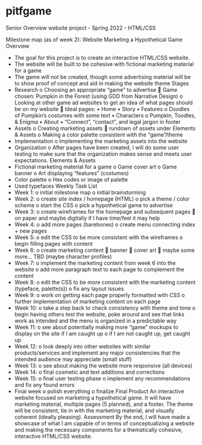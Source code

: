 # pitfgame
Senior Overview website project - Spring 2022 - HTML/CSS

Milestone map (as of week 2):
Website Marketing a Hypothetical Game
Overview
-	The goal for this project is to create an interactive HTML/CSS website.
-	The website will be built to be cohesive with fictional marketing material for a game
-	The game will not be created, though some advertising material will be to show proof of concept and aid in making the website theme
Stages
-	Research
o	Choosing an appropriate “game” to advertise
	Game chosen: Pumpkin in the Forest (using GDD from Narrative Design)
o	Looking at other game ad websites to get an idea of what pages should be on my website
	Ideal pages:
•	Home
•	Story
•	Features
o	Doodles of Pumpkin’s costumes with some text
•	Characters
o	Pumpkin, Toodles, & Enigma
•	About
•	“Connect”, “contact”, and legal jargon in footer
-	Assets
o	Creating marketing assets
	rundown of assets under Elements & Assets
o	Making a color palette consistent with the “game”/theme
-	Implementation
o	Implementing the marketing assets into the website
-	Organization
o	After pages have been created, I will do some user testing to make sure that the organization makes sense and meets user expectations.
Elements & Assets
-	Fictional marketing material for a game
o	Game cover art
o	Game banner
o	Art displaying “features” (costumes)
-	Color palette
o	Hex codes or image of palette
-	Used typefaces
Weekly Task List
-	Week 1:
o	initial milestone map
o	initial brainstorming
-	Week 2:
o	create site index / homepage (HTML)
o	pick a theme / color scheme
o	start the CSS
o	pick a hypothetical game to advertise
-	Week 3:
o	create wireframes for the homepage and subsequent pages
	on paper and maybe digitally if I have time/feel it may help
-	Week 4:
o	add more pages (barebones)
o	create menu connecting index + new pages
-	Week 5:
o	edit the CSS to be more consistent with the wireframes
o	begin filling pages with content
-	Week 6:
o	create marketing content
	banner
	cover art
	maybe some more… TBD (maybe character profiles)
-	Week 7:
o	implement the marketing content from week 6 into the website
o	add more paragraph text to each page to complement the content
-	Week 8:
o	edit the CSS to be more consistent with the marketing content (typeface, palette(s))
o	fix any layout issues
-	Week 9:
o	work on getting each page properly formatted with CSS
o	further implementation of marketing content on each page
-	Week 10:
o	take a step back to check consistency with theme and tone
o	begin having others test the website, poke around and see that links work as intended and the menu is organized in a predictable way
-	Week 11:
o	see about potentially making more “game” mockups to display on the site if I am caught up
o	if I am not caught up, get caught up
-	Week 12:
o	look deeply into other websites with similar products/services and implement any major consistencies that the intended audience may appreciate (small stuff)
-	Week 13:
o	see about making the website more responsive (all devices)
-	Week 14:
o	final cosmetic and text additions and corrections
-	Week 15:
o	final user testing phase
o	implement any recommendations and fix any found errors
-	Final week
o	polish everything
o	finalize
Final Product
An interactive website focused on marketing a hypothetical game. It will have marketing material, multiple pages (5 planned), and a footer. The theme will be consistent, tie in with the marketing material, and visually coherent (ideally pleasing).
Assessment
By the end, I will have made a showcase of what I am capable of in terms of conceptualizing a website and making the necessary components for a thematically cohesive, interactive HTML/CSS website.
